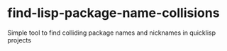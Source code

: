 # find-lisp-package-name-collisions
Simple tool to find colliding package names and nicknames in quicklisp projects
